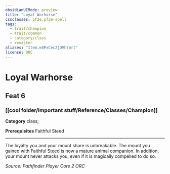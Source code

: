 ```yaml
---
obsidianUIMode: preview
title: "Loyal Warhorse"
cssclasses: pf2e,pf2e-spell
tags:
  - trait/champion
  - trait/common
  - category/class
  - remaster
aliases: "Item.m4PxCecZjOVh7mrt"
license: ORC
---
```

# Loyal Warhorse
## Feat 6
### [[cool folder/Important stuff/Reference/Classes/Champion]]

**Category** class; 



**Prerequisites** Faithful Steed
* * *
The loyalty you and your mount share is unbreakable. The mount you gained with Faithful Steed is now a mature animal companion. In addition, your mount never attacks you, even if it is magically compelled to do so.

*Source: Pathfinder Player Core 2*
*ORC*